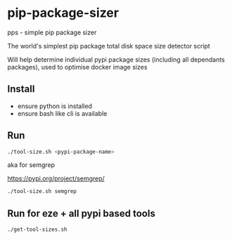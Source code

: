 # pip-package-sizer
pps - simple pip package sizer

The world's simplest pip package total disk space size detector script

Will help determine individual pypi package sizes (including all dependants packages), used to optimise docker image sizes

## Install

- ensure python is installed
- ensure bash like cli is available

## Run

```bash
./tool-size.sh <pypi-package-name>
```

aka for semgrep

https://pypi.org/project/semgrep/

```bash
./tool-size.sh semgrep
```

## Run for eze + all pypi based tools
```bash
./get-tool-sizes.sh
```